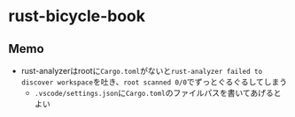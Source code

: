 # rust-bicycle-book
## Memo
- rust-analyzerはrootに`Cargo.toml`がないと`rust-analyzer failed to discover workspace`を吐き、`root scanned 0/0`でずっとぐるぐるしてしまう
  - `.vscode/settings.json`に`Cargo.toml`のファイルパスを書いてあげるとよい